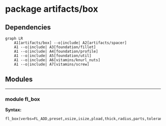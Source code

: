 # package artifacts/box


## Dependencies

```mermaid
graph LR
    A1[artifacts/box] --o|include| A2[artifacts/spacer]
    A1 --o|include| A3[foundation/fillet]
    A1 --o|include| A4[foundation/profile]
    A1 --o|include| A5[foundation/util]
    A1 --o|include| A6[vitamins/knurl_nuts]
    A1 --o|include| A7[vitamins/screw]
```

## Modules


---

### module fl_box

__Syntax:__

    fl_box(verbs=FL_ADD,preset,xsize,isize,pload,thick,radius,parts,tolerance=0.3,material_upper,material_lower,fillet=true,direction,octant)

